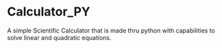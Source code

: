 # Calculator_PY
A simple Scientific Calculator that is made thru python with capabilities to solve linear and quadratic equations.
